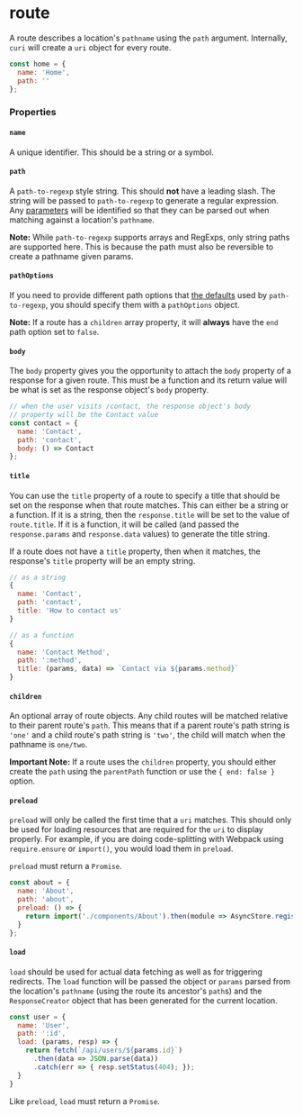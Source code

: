 # route

A route describes a location's `pathname` using the `path` argument. Internally, `curi` will create a `uri` object for every route. 

```js
const home = {
  name: 'Home',
  path: ''
};
```

### Properties

#### `name`

A unique identifier. This should be a string or a symbol.

#### `path`

A `path-to-regexp` style string. This should **not** have a leading slash. The string will be passed to `path-to-regexp` to generate a regular expression. Any [parameters](https://github.com/pillarjs/path-to-regexp#parameters) will be identified so that they can be parsed out when matching against a location's `pathname`.

**Note:** While `path-to-regexp` supports arrays and RegExps, only string paths are supported here. This is because the path must also be reversible to create a pathname given params.

#### `pathOptions`

If you need to provide different path options that [the defaults](https://github.com/pillarjs/path-to-regexp#usage) used by `path-to-regexp`, you should specify them with a `pathOptions` object.

**Note:** If a route has a `children` array property, it will **always** have the `end` path option set to `false`.

#### `body`

The `body` property gives you the opportunity to attach the `body` property of a response for a given route. This must be a function and its return value will be what is set as the response object's `body` property.

```js
// when the user visits /contact, the response object's body
// property will be the Contact value
const contact = {
  name: 'Contact',
  path: 'contact',
  body: () => Contact
};
```

#### `title`

You can use the `title` property of a route to specify a title that should be set on the response when that route matches. This can either be a string or a function. If it is a string, then the `response.title` will be set to the value of `route.title`. If it is a function, it will be called (and passed the `response.params` and `response.data` values) to generate the title string.

If a route does not have a `title` property, then when it matches, the response's `title` property will be an empty string.

```js
// as a string
{
  name: 'Contact',
  path: 'contact',
  title: 'How to contact us'
}

// as a function
{
  name: 'Contact Method',
  path: ':method',
  title: (params, data) => `Contact via ${params.method}`
}
```

#### `children`

An optional array of route objects. Any child routes will be matched relative to their parent route's `path`. This means that if a parent route's path string is `'one'` and a child route's path string is `'two'`, the child will match when the pathname is `one/two`.

**Important Note:** If a route uses the `children` property, you should either create the `path` using the `parentPath` function or use the `{ end: false }` option.

#### `preload`

`preload` will only be called the first time that a `uri` matches. This should only be used for loading resources that are required for the `uri` to display properly. For example, if you are doing code-splitting with Webpack using `require.ensure` or `import()`, you would load them in `preload`.

`preload` must return a `Promise`.

```js
const about = {
  name: 'About',
  path: 'about',
  preload: () => {
    return import('./components/About').then(module => AsyncStore.register(module.default));
  }
};
```

#### `load`

`load` should be used for actual data fetching as well as for triggering redirects. The `load` function will be passed the object or `params` parsed from the location's `pathname` (using the route its ancestor's `path`s) and the `ResponseCreator` object that has been generated for the current location.

```js
const user = {
  name: 'User',
  path: ':id',
  load: (params, resp) => {
    return fetch(`/api/users/${params.id}`)
      .then(data => JSON.parse(data))
      .catch(err => { resp.setStatus(404); });
  }
}
```

Like `preload`, `load` must return a `Promise`.
